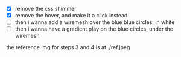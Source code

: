 - [x] remove the css shimmer
- [x] remove the hover, and make it a click instead
- [ ] then i wanna add a wiremesh over the blue blue circles, in white
- [ ] then i wanna have a gradient play on the blue circles, under the wiremesh

the reference img for steps 3 and 4 is at ./ref.jpeg

